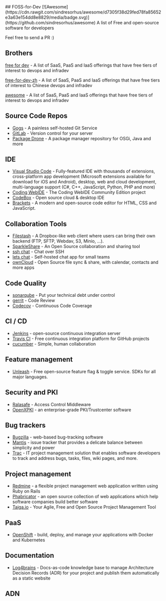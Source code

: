 <div class="github-widget" data-repo="tvvocold/FOSS-for-Dev"></div>
<script async src="https://pagead2.googlesyndication.com/pagead/js/adsbygoogle.js"></script><ins class="adsbygoogle" style="display:block" data-ad-client="ca-pub-6890694312814945" data-ad-slot="5473692530" data-ad-format="auto"  data-full-width-responsive="true"></ins><script>(adsbygoogle = window.adsbygoogle || []).push({});</script>
## FOSS-for-Dev  [![Awesome](https://cdn.rawgit.com/sindresorhus/awesome/d7305f38d29fed78fa85652e3a63e154dd8e8829/media/badge.svg)](https://github.com/sindresorhus/awesome)
A list of Free and open-source software for developers

 
Feel free to send a PR :)
## Brothers
[free for dev](https://github.com/ripienaar/free-for-dev) - A list of SaaS, PaaS and IaaS offerings that have free tiers of interest to devops and infradev

[free-for-dev-zh](https://github.com/qinghuaiorg/free-for-dev-zh) - A list of SaaS, PaaS and IaaS offerings that have free tiers of interest to Chinese devops and infradev

[awesome](https://github.com/sindresorhus/awesome) - A list of SaaS, PaaS and IaaS offerings that have free tiers of interest to devops and infradev




## Source Code Repos 

 * [Gogs](https://github.com/gogits/gogs)  - A painless self-hosted Git Service 
 * [GitLab](https://github.com/gitlabhq/gitlabhq) - Version control for your server
 * [Package Drone](https://github.com/eclipse/packagedrone) - A package manager repository for OSGi, Java and more


## IDE 

 * [Visual Studio Code](https://github.com/Microsoft/vscode) - Fully-featured IDE with thousands of extensions, cross-platform app development (Microsoft extensions available for download for iOS and Android), desktop, web and cloud development, multi-language support (C#, C++, JavaScript, Python, PHP and more)
 * [Coding WebIDE](https://github.com/Coding/WebIDE) - The Coding WebIDE Community Edition project
 * [CodeBox](https://github.com/CodeboxIDE/codebox) - Open source cloud & desktop IDE
 * [Brackets](https://github.com/adobe/brackets) -  A modern and open-source code editor for HTML, CSS and JavaScript.


## Collaboration Tools

 * [Filestash](http://www.filestash.app) - A Dropbox-like web client where users can bring their own backend (FTP, SFTP, Webdav, S3, Minio, ...).
 * [SparkleShare](https://github.com/hbons/SparkleShare) - An Open Source collaboration and sharing tool
 * [ssh chat](https://github.com/shazow/ssh-chat) - Chat over SSH 
 * [lets chat](https://github.com/sdelements/lets-chat) - Self-hosted chat app for small teams
 * [ownCloud](https://owncloud.org) - Open Source file sync & share, with calendar, contacts and more apps

## Code Quality

 * [sonarqube](https://github.com/SonarSource/sonarqube) - Put your technical debt under control
 * [gerrit](https://gerrit.googlesource.com/) - Code Review
 * [Codecov](https://codecov.io/) - Continuous Code Coverage


## CI / CD

 * [Jenkins](https://github.com/jenkinsci/jenkins) - open-source continuous integration server
 * [Travis CI](https://github.com/travis-ci/travis-ci) - Free continuous integration platform for GitHub projects
 * [cucumber](https://github.com/cucumber/cucumber) - Simple, human collaboration 
 
## Feature management
 * [Unleash](https://github.com/Unleash/unleash) - Free open-source feature flag & toggle service. SDKs for all major languages.

## Security and PKI

 * [Ralasafe](http://sourceforge.net/projects/ralasafe/) - Access Control Middleware
 * [OpenXPKI](https://github.com/openxpki/openxpki) - an enterprise-grade PKI/Trustcenter software


## Bug trackers

* [Bugzilla](https://github.com/bugzilla/bugzilla) - web-based bug-tracking software
* [Mantis](https://github.com/mantisbt/mantisbt) - issue tracker that provides a delicate balance between simplicity and power
* [Trac](https://github.com/edgewall/trac) - IT project management solution that enables software developers to track and address bugs, tasks, files, wiki pages, and more.

## Project management
* [Redmine](https://github.com/redmine/redmine) - a flexible project management web application written using Ruby on Rails
* [Phabricator](https://github.com/phacility/phabricator) - an open source collection of web applications which help software companies build better software
* [Taiga.io](https://github.com/taigaio) - Your Agile, Free and Open Source Project Management Tool

## PaaS

 * [OpenShift](https://github.com/openshift/origin) - build, deploy, and manage your applications with Docker and Kubernetes

## Documentation

 * [Log4brains](https://github.com/thomvaill/log4brains) - Docs-as-code knowledge base to manage Architecture Decision Records (ADR) for your project and publish them automatically as a static website

## ADN 
  
 